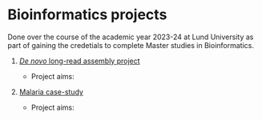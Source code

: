 # Bioinformatics projects

Done over the course of the academic year 2023-24 at Lund University as part of gaining the credetials to
complete Master studies in Bioinformatics.

1. [*De novo* long-read assembly project](de_novo_BINP29/)
	* Project aims:

2. [Malaria case-study](Malaria_case_study/)
	* Project aims:




